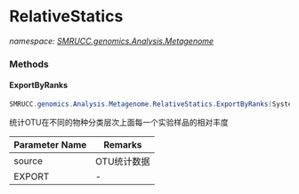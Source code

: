 ﻿# RelativeStatics
_namespace: [SMRUCC.genomics.Analysis.Metagenome](./index.md)_





### Methods

#### ExportByRanks
```csharp
SMRUCC.genomics.Analysis.Metagenome.RelativeStatics.ExportByRanks(System.Collections.Generic.IEnumerable{SMRUCC.genomics.Analysis.Metagenome.BIOM.RelativeSample},System.String)
```
统计OTU在不同的物种分类层次上面每一个实验样品的相对丰度

|Parameter Name|Remarks|
|--------------|-------|
|source|OTU统计数据|
|EXPORT|-|



